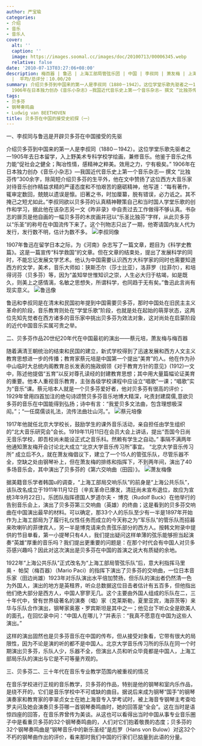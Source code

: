 ```yaml
---
author: 严宝瑜
categories:
- 介绍
- 音乐
- 音乐人
cover:
  alt: ''
  caption: ''
  image: https://images.soomal.cc/images/doc/20100713/00006345.webp
  relative: false
date: '2010-07-13T03:27:06+08:00'
description: 梅百器 | 鲁迅 | 上海工部局管弦乐团 | 中国 | 李叔同 | 萧友梅 | 上海公共乐队 | 蔡元培 | 源自：新浪博客 | 版权：转载
  |  平均/总评分：10.00/20
summary: 介绍贝多芬到中国来的第一人是李叔同（1880－1942）。这位学堂乐歌先驱者之一1905年去日本留学，入上野美术专科学校学绘画，兼修音乐。他鉴于音乐之伟力能“促社会之健全；陶冶性情，感精神之粹美。效用之力，宁有极矣。”
  1906年在日本独力创办《音乐小杂志》―我国近代音乐史上第一个音乐杂志― 撰文 “比独芬传”300余字，除简短介绍贝多芬的生平外，他在文中赞扬了这位西方大音乐家对待音乐创作精益求精的严谨态度和不怕艰苦的磨砺精神……
tags:
- 贝多芬
- 钢琴奏鸣曲
- Ludwig van BEETHOVEN
title: 贝多芬在中国的接受史初探（一）
---
```


一、李叔同与鲁迅是开辟贝多芬在中国接受的先驱



介绍贝多芬到中国来的第一人是李叔同（1880－1942）。这位学堂乐歌先驱者之一1905年去日本留学，入上野美术专科学校学绘画，兼修音乐。他鉴于音乐之伟力能“促社会之健全；陶冶性情，感精神之粹美。效用之力，宁有极矣。” 1906年在日本独力创办《音乐小杂志》―我国近代音乐史上第一个音乐杂志― 撰文 “比独芬传”300余字，除简短介绍贝多芬的生平外，他在文中赞扬了这位西方大音乐家对待音乐创作精益求精的严谨态度和不怕艰苦的磨砺精神，他写道：“每有著作，辄审定数回，兢兢以遗误是懔。旧著之书，时加厘纂，脱有错误，必力诋之。其不掩己之短尤如此。”李叔同欲以贝多芬的认真精神鞭策自己和当时国人学堂乐歌的创作和学习，据此他在该杂志另一文《昨非录》中自责过去工作做得不够认真。书杂志的扉页是他自画的一幅贝多芬的木炭画并冠以“乐圣比独芬”字样，从此贝多芬以“乐圣”的称号在中国流传下来了。这个刊物志只出了一期，他寄请国内友人代为发行，发行数不明，估计为数不多。
![李叔同像](https://images.soomal.cc/images/doc/20100713/00006345.webp)





1907年鲁迅在留学日本之际，为《河南》杂志写了一篇文章，题目为《科学史教篇》。这是一篇宣传“科学救国”的文章。但在文章的结束处，提出了发展科学的同时，不能忘记发展文学艺术。他认为中国需要认识西方大科学家的同时也需要知道西方的文学，美术，音乐大师如：狭斯丕尔（莎士比亚），洛菲罗（拉菲尔），和培得诃芬（贝多芬）等，因为“盖知举世惟知识之崇，人生必大归于枯竭，如是既久，则美上之感情漓，名敏之思想失，所谓科学，也同趋于无有矣。”鲁迅此言尚有现实意义。
![鲁迅像](https://images.soomal.cc/images/doc/20100713/00006348.webp)





鲁迅和李叔同是在清末和民国初年提到中国需要贝多芬，那时中国处在旧民主主义革命的阶段，音乐教育则处在“学堂乐歌”阶段，也就是处在起始的萌芽状态，这两位先知先觉者在西方诸多的音乐家中挑出贝多芬为效法对象，这对尚处在启蒙阶段的近代中国音乐实属可贵之举。

二、贝多芬作品20世纪20年代在中国最初的演出――蔡元培，萧友梅与梅百器

随着满清王朝统治的结束和民国的建立，新式学校得到了迅速发展和西方人文主义教育思想进一步的传播；教育家蔡元培是中国第一个提出“美育”的人。他在作为孙中山临时大总统内阁教育总长发表的施政纲领《对于教育方针的意见》(1912)一文中，陈述他提倡“五育”以反对尊孔读经的封建教育思想；其中用大量篇幅论证美育的重要。他本人重视音乐教育，主张各级学校课程中应设立“唱歌”一课；“唱歌”实为“音乐”课。蔡元培本人就是一个贝多芬爱好者，他对贝多芬有很高的评价；1929年曾用四首加注的绝句诗颂赞贝多芬音乐地博大精深，叱责封建腐儒,意欲贝多芬的音乐在中国能得到弘扬；诗中有言：“我爱贝多文法曲，包含理想极深闳。”；“一任腐儒谈礼法，流传法曲壮山河。”。
![蔡元培像](https://images.soomal.cc/images/doc/20100713/00006346.webp)





1917年他就任北京大学校长，鼓励学生的课外音乐活动，亲自担任由学生组织的“北大音乐研究会”会长。1919年11月11日在会员大会上讲话，提出“吾国今日尚无音乐学校，即吾校尚未能设正式之音乐科。然赖有学生之自动。” 事隔不满两年他通知萧友梅开会讨论北大成立“北京大学音乐传习所”事宜。 “北京大学音乐传习所” 成立后不久，就在萧友梅倡议下，建立了一个15人的管弦乐队，尽管乐器不全，空缺之处由钢琴补上，但在萧友梅的排练和指挥下，不到两年间，演出了40多场音乐会，其中演出了贝多芬的《第六交响曲（田园）》。
![萧友梅像](https://images.soomal.cc/images/doc/20100713/00006347.webp)





据美籍音乐学者韩国u的调查，“上海工部局交响乐队”的前身是“上海公共乐队”，该队改名成立于1911年11月12日（辛亥革命已爆发，清廷尚未宣布退位，故应为宣统3年9月22日）。乐团队指挥德国人罗道尔夫・ 博克（Rudolf Buck）在他举行的告别音乐会上，演出了贝多芬第三交响曲（英雄）的终曲；这是看到的贝多芬交响曲在中国演出最早的材料。可以确定，那33个人的乐队至少有一半是1897年开始作为上海工部局为了履行礼仪性任务而成立的今天称之为“军乐队”的管乐队而招募来吹喇叭的菲律宾人，另一半是博克请来负责弦乐部分的西方人。按韩文附录中提供的节目单看，第一小提琴只有4人，我们提出疑问这样单薄的弦乐能够担当起演奏“英雄”厚重的音乐吗？我们提出更重要的问题是：在那个时代会有中国人对贝多芬感兴趣吗？因此对这次演出是贝多芬在中国的首演之说大有质疑的余地。

1922年“上海公共乐队”正式改名为“上海工部局管弦乐队”后，意大利指挥马里奥・ 帕契（梅百器）（Mario Paci）的指挥下演出了贝多芬的交响曲，一位日本音乐家（田边尚雄）1923年对乐队演出水平倍加赞扬，但乐队的演出者仍然清一色为外国人，演出的地方是英租界，听众总数据这位目击者估计有五百多，但他指出他们绝大部分是西方人，中国人寥寥无几。这个主要由外国人组成的乐队在二，三十年代中，曾有世界级著名的演奏（唱）家（克莱斯勒，夏里亚宾，海菲茨等）来华与乐队合作演出，钢琴家奥塞・罗宾斯坦是其中之一；他见台下听众全是欧美人的面孔，在回忆录中问：“中国人在哪儿？”并表示：“我真不愿意在中国为这些人演出。”

这样的演出固然也是贝多芬音乐在中国的传布，但从接受对象看，它带有很大的局限性，因为不论是演的听的都不是中国人。北京大学音乐传习所的乐队在同一个时期演出贝多芬，乐队人少，乐器不全，但演出人员和听众毕竟都是中国人，上海工部局乐队的演出与它是不可等量齐观的。

三、贝多芬二、三十年代在音乐专业教学范围内被重视的情况

在音乐学校进行正规的音乐教学，贝多芬的作品，特别是他的钢琴和室内乐作品，是绕不开的，它们是音乐学校中不可或缺的曲目。据说后来成为钢琴“国手”的钢琴演奏家和教育家的李翠贞女士在她上海音专入学考试时，被上海音专钢琴主考查哈罗夫问及她会演奏贝多芬哪一首钢琴奏鸣曲时，她的回答是“全会”。这在当时是语惊四座的回答，在音乐界曾传为美谈。从这也可以看得出当时中国从事专业音乐圈子中是看重贝多芬的32个钢琴奏鸣曲的，人们对它们抱着敬畏的态度；贝多芬的32个钢琴奏鸣曲是“钢琴音乐中的新乐圣经”是彪罗（Hans von Bulow）对这32个不朽的钢琴曲作出的评价，看来那时我们中国的行家们已掂量到此语的分量。